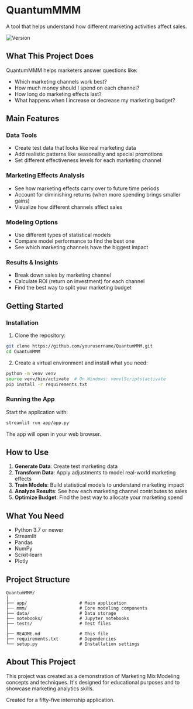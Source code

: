 # QuantumMMM

A tool that helps understand how different marketing activities affect sales.

![Version](https://img.shields.io/badge/version-0.1.0-blue)

## What This Project Does

QuantumMMM helps marketers answer questions like:
- Which marketing channels work best?
- How much money should I spend on each channel?
- How long do marketing effects last?
- What happens when I increase or decrease my marketing budget?

## Main Features

### Data Tools
- Create test data that looks like real marketing data
- Add realistic patterns like seasonality and special promotions
- Set different effectiveness levels for each marketing channel

### Marketing Effects Analysis
- See how marketing effects carry over to future time periods
- Account for diminishing returns (when more spending brings smaller gains)
- Visualize how different channels affect sales

### Modeling Options
- Use different types of statistical models
- Compare model performance to find the best one
- See which marketing channels have the biggest impact

### Results & Insights
- Break down sales by marketing channel
- Calculate ROI (return on investment) for each channel
- Find the best way to split your marketing budget

## Getting Started

### Installation

1. Clone the repository:
```bash
git clone https://github.com/yourusername/QuantumMMM.git
cd QuantumMMM
```

2. Create a virtual environment and install what you need:
```bash
python -m venv venv
source venv/bin/activate  # On Windows: venv\Scripts\activate
pip install -r requirements.txt
```

### Running the App

Start the application with:
```bash
streamlit run app/app.py
```

The app will open in your web browser.

## How to Use

1. **Generate Data**: Create test marketing data
2. **Transform Data**: Apply adjustments to model real-world marketing effects
3. **Train Models**: Build statistical models to understand marketing impact
4. **Analyze Results**: See how each marketing channel contributes to sales
5. **Optimize Budget**: Find the best way to allocate your marketing spend

## What You Need

- Python 3.7 or newer
- Streamlit
- Pandas
- NumPy
- Scikit-learn
- Plotly

## Project Structure

```
QuantumMMM/
│
├── app/                    # Main application
├── mmm/                    # Core modeling components
├── data/                   # Data storage
├── notebooks/              # Jupyter notebooks
├── tests/                  # Test files
│
├── README.md               # This file
├── requirements.txt        # Dependencies
└── setup.py                # Installation settings
```

## About This Project

This project was created as a demonstration of Marketing Mix Modeling concepts and techniques. It's designed for educational purposes and to showcase marketing analytics skills.

Created for a fifty-five internship application.
